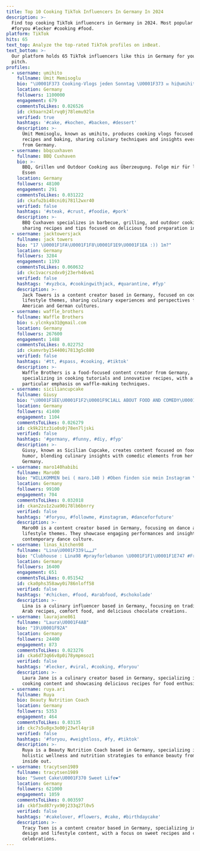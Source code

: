 ```yaml
---
title: Top 10 Cooking TikTok Influencers In Germany In 2024
description: >-
  Find top cooking TikTok influencers in Germany in 2024. Most popular hashtags:
  #foryou #lecker #cooking #food.
platform: TikTok
hits: 65
text_top: Analyze the top-rated TikTok profiles on inBeat.
text_bottom: >-
  Our platform holds 65 TikTok influencers like this in Germany for you to
  pitch.
profiles:
  - username: umihito
    fullname: Ümit Memisoglu
    bio: "\U0001F373 Cooking-Vlogs jeden Sonntag \U0001F373 ✉️ hi@umihito.de ✉️ Blog und Impressum:"
    location: Germany
    followers: 1100000
    engagement: 679
    commentsToLikes: 0.026526
    id: ck9aarn24lrvq0j78lemu92lm
    verified: true
    hashtags: '#cake, #kochen, #backen, #dessert'
    description: >-
      Ümit Memisoglu, known as umihito, produces cooking vlogs focused on
      recipes and baking, sharing culinary techniques and insights every Sunday
      from Germany.
  - username: bbqcuxhaven
    fullname: BBQ Cuxhaven
    bio: >-
      BBQ, Grillen und Outdoor Cooking aus Überzeugung. Folge mir für leckeres
      Essen
    location: Germany
    followers: 48100
    engagement: 291
    commentsToLikes: 0.031222
    id: ckafu2bi48cni0i781l2wxr40
    verified: false
    hashtags: '#steak, #crust, #foodie, #pork'
    description: >-
      BBQ Cuxhaven specializes in barbecue, grilling, and outdoor cooking,
      sharing recipes and tips focused on delicious food preparation in Germany.
  - username: jacktowersjack
    fullname: jack towers
    bio: "17 \U0001F1FA\U0001F1F8\U0001F1E9\U0001F1EA :)) 1m?"
    location: Germany
    followers: 3284
    engagement: 1193
    commentsToLikes: 0.060632
    id: ckc1vacrszdxv0j23erh46vm1
    verified: false
    hashtags: '#xyzbca, #cookingwithjack, #quarantine, #fyp'
    description: >-
      Jack Towers is a content creator based in Germany, focused on cooking and
      lifestyle themes, sharing culinary experiences and perspectives from both
      American and German cultures.
  - username: waffle_brothers
    fullname: Waffle Brothers
    bio: s.ylcnkya31@gmail.com
    location: Germany
    followers: 267600
    engagement: 1488
    commentsToLikes: 0.022752
    id: ckamvrby154400i7813g5c880
    verified: false
    hashtags: '#tt, #spass, #cooking, #tiktok'
    description: >-
      Waffle Brothers is a food-focused content creator from Germany,
      specializing in cooking tutorials and innovative recipes, with a
      particular emphasis on waffle-making techniques.
  - username: siciliancupcake
    fullname: Giusy
    bio: "\U0001F1EE\U0001F1F2\U0001F9C1ALL ABOUT FOOD AND COMEDY\U0001F354\U0001F1EE\U0001F1F9"
    location: Germany
    followers: 41400
    engagement: 1104
    commentsToLikes: 0.026279
    id: ck9k21tz3io0s0j78en7ljski
    verified: false
    hashtags: '#germany, #funny, #diy, #fyp'
    description: >-
      Giusy, known as Sicilian Cupcake, creates content focused on food and
      humor, blending culinary insights with comedic elements from her base in
      Germany.
  - username: maro140habibi
    fullname: Maro00
    bio: "WILLKOMMEN bei ( maro.140 ) #Oben finden sie mein Instagram \U0001F446account"
    location: Germany
    followers: 99100
    engagement: 704
    commentsToLikes: 0.032018
    id: ckan2zu1z2ua90i78lb6bnrry
    verified: false
    hashtags: '#foryou, #followme, #instagram, #danceforfuture'
    description: >-
      Maro00 is a content creator based in Germany, focusing on dance and
      lifestyle themes. They showcase engaging performances and insights into
      contemporary dance culture.
  - username: linas_kitchen98
    fullname: "Lina\U0001F339لينا"
    bio: "Clubhouse : Lina98 #prayforlebanon \U0001F1F1\U0001F1E747 #Freepalestine \U0001F1F5\U0001F1F8 \U0001F4CDHD"
    location: Germany
    followers: 16400
    engagement: 651
    commentsToLikes: 0.051542
    id: cka0phs358awy0i786nloff58
    verified: false
    hashtags: '#chicken, #food, #arabfood, #schokolade'
    description: >-
      Lina is a culinary influencer based in Germany, focusing on traditional
      Arab recipes, comfort food, and delicious chocolate creations.
  - username: laurajane861
    fullname: "Laura\U0001F4AB"
    bio: "19\U0001F92A"
    location: Germany
    followers: 24400
    engagement: 873
    commentsToLikes: 0.023276
    id: cka6d73q66v8p0i78ympmsoz1
    verified: false
    hashtags: '#lecker, #viral, #cooking, #foryou'
    description: >-
      Laura Jane is a culinary creator based in Germany, specializing in viral
      cooking content and showcasing delicious recipes for food enthusiasts.
  - username: ruya.ari
    fullname: Ruya
    bio: Beauty Nutrition Coach
    location: Germany
    followers: 5353
    engagement: 464
    commentsToLikes: 0.03135
    id: ckc7s5u8gx3o00j23wtl4qri8
    verified: false
    hashtags: '#foryou, #weightloss, #fy, #tiktok'
    description: >-
      Ruya is a Beauty Nutrition Coach based in Germany, specializing in
      holistic wellness and nutrition strategies to enhance beauty from the
      inside out.
  - username: tracytsen1989
    fullname: tracytsen1989
    bio: "Sweet Cake\U0001F370 Sweet Life❤️"
    location: Germany
    followers: 621000
    engagement: 1059
    commentsToLikes: 0.003597
    id: ckbf3xd87ryx90j233q27l0v5
    verified: false
    hashtags: '#cakelover, #flowers, #cake, #birthdaycake'
    description: >-
      Tracy Tsen is a content creator based in Germany, specializing in cake
      design and lifestyle content, with a focus on sweet recipes and creative
      celebrations.
---
```


